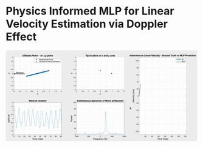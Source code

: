 # Physics Informed MLP for Linear Velocity Estimation via Doppler Effect
![Description of GIF](results_GIF.gif)

